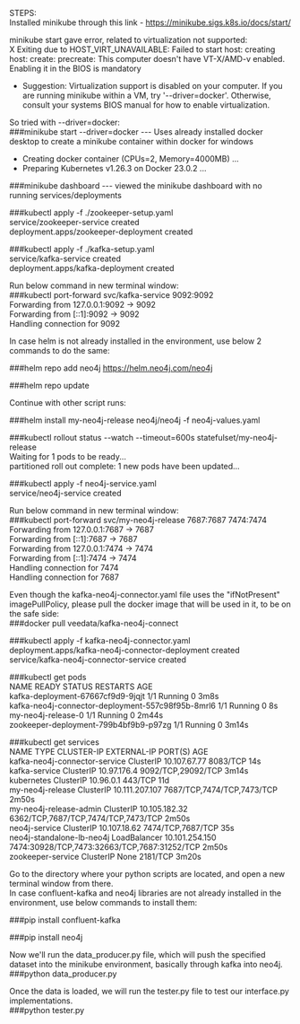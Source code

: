 STEPS:  
Installed minikube through this link - https://minikube.sigs.k8s.io/docs/start/  
  
minikube start gave error, related to virtualization not supported:  
X Exiting due to HOST_VIRT_UNAVAILABLE: Failed to start host: creating host: create: precreate: This computer doesn't have VT-X/AMD-v enabled. Enabling it in the BIOS is mandatory  
* Suggestion: Virtualization support is disabled on your computer. If you are running minikube within a VM, try '--driver=docker'. Otherwise, consult your systems BIOS manual for how to enable virtualization.  
  
So tried with --driver=docker:  
###minikube start --driver=docker --- Uses already installed docker desktop to create a minikube container within docker for windows  
* Creating docker container (CPUs=2, Memory=4000MB) ...  
* Preparing Kubernetes v1.26.3 on Docker 23.0.2 ...  
  
###minikube dashboard --- viewed the minikube dashboard with no running services/deployments  
  
###kubectl apply -f ./zookeeper-setup.yaml  
service/zookeeper-service created  
deployment.apps/zookeeper-deployment created  
  
###kubectl apply -f ./kafka-setup.yaml  
service/kafka-service created  
deployment.apps/kafka-deployment created  
  
Run below command in new terminal window:  
###kubectl port-forward svc/kafka-service 9092:9092  
Forwarding from 127.0.0.1:9092 -> 9092  
Forwarding from [::1]:9092 -> 9092  
Handling connection for 9092  
  
In case helm is not already installed in the environment, use below 2 commands to do the same:  

###helm repo add neo4j https://helm.neo4j.com/neo4j  
  
###helm repo update  
  
Continue with other script runs:  
  
###helm install my-neo4j-release neo4j/neo4j -f neo4j-values.yaml  
  
###kubectl rollout status --watch --timeout=600s statefulset/my-neo4j-release  
Waiting for 1 pods to be ready...  
partitioned roll out complete: 1 new pods have been updated...  
  
###kubectl apply -f neo4j-service.yaml  
service/neo4j-service created  
  
Run below command in new terminal window:  
###kubectl port-forward svc/my-neo4j-release 7687:7687 7474:7474  
Forwarding from 127.0.0.1:7687 -> 7687  
Forwarding from [::1]:7687 -> 7687  
Forwarding from 127.0.0.1:7474 -> 7474  
Forwarding from [::1]:7474 -> 7474  
Handling connection for 7474  
Handling connection for 7687  
  
Even though the kafka-neo4j-connector.yaml file uses the "ifNotPresent" imagePullPolicy, please pull the docker image that will be used in it, to be on the safe side:  
###docker pull veedata/kafka-neo4j-connect
  
###kubectl apply -f kafka-neo4j-connector.yaml  
deployment.apps/kafka-neo4j-connector-deployment created  
service/kafka-neo4j-connector-service created  
  
###kubectl get pods  
NAME                                                READY   STATUS    RESTARTS   AGE  
kafka-deployment-67667cf9d9-9jqjt                   1/1     Running   0          3m8s  
kafka-neo4j-connector-deployment-557c98f95b-8mrl6   1/1     Running   0          8s  
my-neo4j-release-0                                  1/1     Running   0          2m44s  
zookeeper-deployment-799b4bf9b9-p97zg               1/1     Running   0          3m14s  
  
###kubectl get services  
NAME                            TYPE           CLUSTER-IP       EXTERNAL-IP   PORT(S)                                        AGE  
kafka-neo4j-connector-service   ClusterIP      10.107.67.77     <none>        8083/TCP                                       14s  
kafka-service                   ClusterIP      10.97.176.4      <none>        9092/TCP,29092/TCP                             3m14s  
kubernetes                      ClusterIP      10.96.0.1        <none>        443/TCP                                        11d  
my-neo4j-release                ClusterIP      10.111.207.107   <none>        7687/TCP,7474/TCP,7473/TCP                     2m50s  
my-neo4j-release-admin          ClusterIP      10.105.182.32    <none>        6362/TCP,7687/TCP,7474/TCP,7473/TCP            2m50s  
neo4j-service                   ClusterIP      10.107.18.62     <none>        7474/TCP,7687/TCP                              35s  
neo4j-standalone-lb-neo4j       LoadBalancer   10.101.254.150   <pending>     7474:30928/TCP,7473:32663/TCP,7687:31252/TCP   2m50s  
zookeeper-service               ClusterIP      None             <none>        2181/TCP                                       3m20s  
  
Go to the directory where your python scripts are located, and open a new terminal window from there.  
In case confluent-kafka and neo4j libraries are not already installed in the environment, use below commands to install them:  

###pip install confluent-kafka  
  
###pip install neo4j  
  
Now we'll run the data_producer.py file, which will push the specified dataset into the minikube environment, basically through kafka into neo4j.  
###python data_producer.py
  
Once the data is loaded, we will run the tester.py file to test our interface.py implementations.  
###python tester.py  
  
